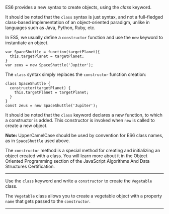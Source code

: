 <div class="challenge-instructions es6"><div><section id="description">
<p>ES6 provides a new syntax to create objects, using the <dfn>class</dfn> keyword.</p>
<p>It should be noted that the <code>class</code> syntax is just syntax, and not a full-fledged class-based implementation of an object-oriented paradigm, unlike in languages such as Java, Python, Ruby, etc.</p>
<p>In ES5, we usually define a <code>constructor</code> function and use the <code>new</code> keyword to instantiate an object.</p>
<pre class="language-js"><code class="language-js"><span class="token keyword">var</span> <span class="token function-variable function">SpaceShuttle</span> <span class="token operator">=</span> <span class="token keyword">function</span><span class="token punctuation">(</span><span class="token parameter">targetPlanet</span><span class="token punctuation">)</span><span class="token punctuation">{</span>
  <span class="token keyword">this</span><span class="token punctuation">.</span>targetPlanet <span class="token operator">=</span> targetPlanet<span class="token punctuation">;</span>
<span class="token punctuation">}</span>
<span class="token keyword">var</span> zeus <span class="token operator">=</span> <span class="token keyword">new</span> <span class="token class-name">SpaceShuttle</span><span class="token punctuation">(</span><span class="token string">'Jupiter'</span><span class="token punctuation">)</span><span class="token punctuation">;</span>
</code></pre>
<p>The <code>class</code> syntax simply replaces the <code>constructor</code> function creation:</p>
<pre class="language-js"><code class="language-js"><span class="token keyword">class</span> <span class="token class-name">SpaceShuttle</span> <span class="token punctuation">{</span>
  <span class="token function">constructor</span><span class="token punctuation">(</span><span class="token parameter">targetPlanet</span><span class="token punctuation">)</span> <span class="token punctuation">{</span>
    <span class="token keyword">this</span><span class="token punctuation">.</span>targetPlanet <span class="token operator">=</span> targetPlanet<span class="token punctuation">;</span>
  <span class="token punctuation">}</span>
<span class="token punctuation">}</span>
<span class="token keyword">const</span> zeus <span class="token operator">=</span> <span class="token keyword">new</span> <span class="token class-name">SpaceShuttle</span><span class="token punctuation">(</span><span class="token string">'Jupiter'</span><span class="token punctuation">)</span><span class="token punctuation">;</span>
</code></pre>
<p>It should be noted that the <code>class</code> keyword declares a new function, to which a constructor is added. This constructor is invoked when <code>new</code> is called to create a new object.</p>
<p><strong>Note:</strong> UpperCamelCase should be used by convention for ES6 class names, as in <code>SpaceShuttle</code> used above.</p>
<p>The <code>constructor</code> method is a special method for creating and initializing an object created with a class. You will learn more about it in the Object Oriented Programming section of the JavaScript Algorithms And Data Structures Certification.</p>
</section></div><hr/><div><section id="instructions">
<p>Use the <code>class</code> keyword and write a <code>constructor</code> to create the <code>Vegetable</code> class.</p>
<p>The <code>Vegetable</code> class allows you to create a vegetable object with a property <code>name</code> that gets passed to the <code>constructor</code>.</p>
</section></div><hr/></div>
